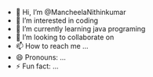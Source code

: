 - 👋 Hi, I’m @MancheelaNithinkumar
- 👀 I’m interested in coding
- 🌱 I’m currently learning java programing
- 💞️ I’m looking to collaborate on 
- 📫 How to reach me ...
- 😄 Pronouns: ...
- ⚡ Fun fact: ...

<!---
MancheelaNithinkumar/MancheelaNithinkumar is a ✨ special ✨ repository because its `README.md` (this file) appears on your GitHub profile.
You can click the Preview link to take a look at your changes.
--->
